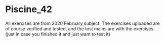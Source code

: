 # Piscine_42
All exercises are from 2020 February subject.
The exercises uploaded are of course verified and tested, and the test mains are with the exercises.
(just in case you finished it and just want to test it)
